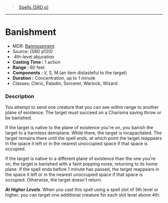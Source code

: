 ﻿---
!SpellVO
Level: 4
Type: abjuration
CastingTime: 1 action
Range: 60 feet
Components: V, S, M (an item distasteful to the target)
Duration: Concentration, up to 1 minute
Classes: Cleric, Paladin, Sorcerer, Warlock, Wizard
Id: spells_vo.md#banishment
ParentLink: spells_vo.md#spells-srd-p
Name: Banishment
ParentName: Spells (SRD p)
NameLevel: 1
AltName: '[Bannissement](hd_spells_bannissement.md)'
Source: (SRD p120)
Attributes: {}
---
> [Spells (SRD p)](srd_spells.md)

---

# Banishment

- MDR: [Bannissement](hd_spells_bannissement.md)
- Source: (SRD p120)
-  4th-level abjuration
- **Casting Time :** 1 action
- **Range :** 60 feet
- **Components :** V, S, M (an item distasteful to the target)
- **Duration :** Concentration, up to 1 minute
- Classes: Cleric, Paladin, Sorcerer, Warlock, Wizard

### Description

You attempt to send one creature that you can see within range to another plane of existence. The target must succeed on a Charisma saving throw or be banished.

If the target is native to the plane of existence you're on, you banish the target to a harmless demiplane. While there, the target is incapacitated. The target remains there until the spell ends, at which point the target reappears in the space it left or in the nearest unoccupied space if that space is occupied.

If the target is native to a different plane of existence than the one you're on, the target is banished with a faint popping noise, returning to its home plane. If the spell ends before 1 minute has passed, the target reappears in the space it left or in the nearest unoccupied space if that space is occupied. Otherwise, the target doesn't return.

**_At Higher Levels_**. When you cast this spell using a spell slot of 5th level or higher, you can target one additional creature for each slot level above 4th.

